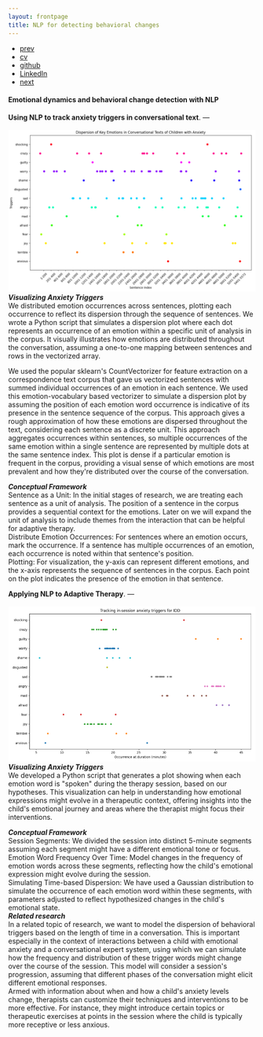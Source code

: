 ```yaml
---
layout: frontpage
title: NLP for detecting behavioral changes
---
```



<div class="navbar">
  <div class="navbar-inner">
      <ul class="nav">
          <li><a href="bots.html">prev</a></li>          
          <li><a href="{{ BASE_PATH }}/jshah-public.pdf">cv</a></li>
          <li><a href="https://github.com/javedmshah">github</a></li>
          <li><a href="https://linkedin.com/in/javedmaqboolshah">LinkedIn</a></li>
          <li><a href="emotion_agency.html">next</a></li>          
      </ul>
  </div>
</div>

#### Emotional dynamics and behavioral change detection with NLP

**Using NLP to track anxiety triggers in conversational text**. &mdash; <br><br>
<img src="trigger_dispersion.png" alt="Dispersion plot for emotional triggers" width="800"/> <br>
***Visualizing Anxiety Triggers***<br>
We distributed emotion occurrences across sentences, plotting each occurrence to reflect its dispersion through the sequence of sentences. We wrote a Python script that simulates a dispersion plot where each dot represents an occurrence of an emotion within a specific unit of analysis in the corpus. It visually illustrates how emotions are distributed throughout the conversation, assuming a one-to-one mapping between sentences and rows in the vectorized array. <br>

We used the popular sklearn's CountVectorizer for feature extraction on a correspondence text corpus that gave us vectorized sentences with summed individual occurrences of an emotion in each sentence. We used this emotion-vocabulary based vectorizer to simulate a dispersion plot by assuming the position of each emotion word occurrence is indicative of its presence in the sentence sequence of the corpus. This approach gives a rough approximation of how these emotions are dispersed throughout the text, considering each sentence as a discrete unit. This approach aggregates occurrences within sentences, so multiple occurrences of the same emotion within a single sentence are represented by multiple dots at the same sentence index. This plot is dense if a particular emotion is frequent in the corpus, providing a visual sense of which emotions are most prevalent and how they're distributed over the course of the conversation. <br>

***Conceptual Framework***<br>
Sentence as a Unit: In the initial stages of research, we are treating each sentence as a unit of analysis. The position of a sentence in the corpus provides a sequential context for the emotions. Later on we will expand the unit of analysis to include themes from the interaction that can be helpful for adaptive therapy.  <br>
Distribute Emotion Occurrences: For sentences where an emotion occurs, mark the occurrence. If a sentence has multiple occurrences of an emotion, each occurrence is noted within that sentence's position.<br>
Plotting: For visualization, the y-axis can represent different emotions, and the x-axis represents the sequence of sentences in the corpus. Each point on the plot indicates the presence of the emotion in that sentence.<br>


**Applying NLP to Adaptive Therapy**. &mdash; <br><br>
<img src="session_triggers.png" alt="Tracking in-session anxiety" width="800"/><br>
***Visualizing Anxiety Triggers***<br>
We developed a Python script that generates a plot showing when each emotion word is "spoken" during the therapy session, based on our hypotheses. This visualization can help in understanding how emotional expressions might evolve in a therapeutic context, offering insights into the child's emotional journey and areas where the therapist might focus their interventions.<br>

***Conceptual Framework*** <br>
Session Segments: We divided the session into distinct 5-minute segments assuming each segment might have a different emotional tone or focus.<br>
Emotion Word Frequency Over Time: Model changes in the frequency of emotion words across these segments, reflecting how the child's emotional expression might evolve during the session.<br>
Simulating Time-based Dispersion: We have used a Gaussian distribution to simulate the occurrence of each emotion word within these segments, with parameters adjusted to reflect hypothesized changes in the child's emotional state.<br>
***Related research***<br>
In a related topic of research, we want to model the dispersion of behavioral triggers based on the length of time in a conversation. This is important especially in the context of interactions between a child with emotional anxiety and a conversational expert system, using which we can simulate how the frequency and distribution of these trigger words might change over the course of the session.  This model will consider a  session's progression, assuming that different phases of the conversation might elicit different emotional responses. <br>
Armed with information about when and how a child's anxiety levels change, therapists can customize their techniques and interventions to be more effective. For instance, they might introduce certain topics or therapeutic exercises at points in the session where the child is typically more receptive or less anxious. <br>
